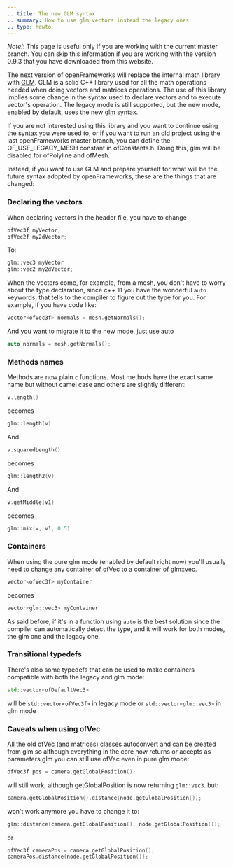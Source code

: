 ```yaml
---
.. title: The new GLM syntax 
.. summary: How to use glm vectors instead the legacy ones
.. type: howto
---
```


*Note!*: This page is useful only if you are working with the current master branch. You can skip this information if you are working with the version 0.9.3 that you have downloaded from this website.

The next version of openFrameworks will replace the internal math library with [GLM](http://glm.g-truc.net). GLM is a solid C++ library used for all the math operations needed when doing vectors and matrices operations. The use of this library implies some change in the syntax used to declare vectors and to execute vector's operation. The legacy mode is still supported, but the new mode, enabled by default, uses the new glm syntax.

If you are not interested using this library and you want to continue using the syntax you were used to, or if you want to run an old project using the last openFrameworks master branch, you can define the OF_USE_LEGACY_MESH constant in ofConstants.h.
Doing this, glm will be disabled for ofPolyline and ofMesh.

Instead, if you want to use GLM and prepare yourself for what will be the future syntax adopted by openFrameworks, these are the things that are changed:

### Declaring the vectors

When declaring vectors in the header file, you have to change

```c++
ofVec3f myVector;
ofVec2f my2dVector;
```

To:

```c++
glm::vec3 myVector
glm::vec2 my2dVector;
```


When the vectors come, for example, from a mesh, you don't have to worry about the type declaration, since c++ 11 you have the wonderful `auto` keywords, that tells to the compiler to figure out the type for you. For example, if you have code like:

```c++
vector<ofVec3f> normals = mesh.getNormals();
```

And you want to migrate it to the new mode, just use auto

```c++
auto normals = mesh.getNormals();
```

### Methods names

Methods are now plain `c` functions. Most methods have the exact same name but without camel case and others are slightly different:

```c++
v.length()
```

becomes

```c++
glm::length(v)
```

And 

```c++
v.squaredLength()
``` 

becomes 

```c++
glm::length2(v)
```

And 

```c++
v.getMiddle(v1)
```
becomes

```c++
glm::mix(v, v1, 0.5)
```

### Containers

When using the pure glm mode (enabled by default right now) you'll usually need to change any container of ofVec to a container of glm::vec. 

```c++
vector<ofVec3f> myContainer
``` 

becomes 

```c++
vector<glm::vec3> myContainer
```

As said before, if it's in a function using `auto` is the best solution since the compiler can automatically detect the type, and it will work for both modes, the glm one and the legacy one.

### Transitional typedefs

There's also some typedefs that can be used to make containers compatible with both the legacy and glm mode:

```c++
std::vector<ofDefaultVec3>
```

will be `std::vector<ofVec3f>` in legacy mode or `std::vector<glm::vec3>` in glm mode

### Caveats when using ofVec

All the old ofVec (and matrices) classes autoconvert and can be created from glm so although everything in the core now returns or accepts as parameters glm you can still use ofVec even in pure glm mode:

```c++
ofVec3f pos = camera.getGlobalPosition();
```

will still work, although getGlobalPosition is now returning `glm::vec3`. but:

```c++
camera.getGlobalPosition().distance(node.getGlobalPosition());
```

won't work anymore you have to change it to:

```c++
glm::distance(camera.getGlobalPosition(), node.getGlobalPosition());
```

or

```c++
ofVec3f cameraPos = camera.getGlobalPosition();
cameraPos.distance(node.getGlobalPosition());
```
